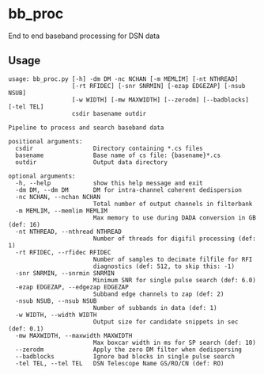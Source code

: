# bb_proc
End to end baseband processing for DSN data


## Usage 

    usage: bb_proc.py [-h] -dm DM -nc NCHAN [-m MEMLIM] [-nt NTHREAD] 
                      [-rt RFIDEC] [-snr SNRMIN] [-ezap EDGEZAP] [-nsub NSUB]
                      [-w WIDTH] [-mw MAXWIDTH] [--zerodm] [--badblocks] [-tel TEL]
                      csdir basename outdir
    
    Pipeline to process and search baseband data
    
    positional arguments:
      csdir                 Directory containing *.cs files
      basename              Base name of cs file: {basename}*.cs
      outdir                Output data directory
    
    optional arguments:
      -h, --help            show this help message and exit
      -dm DM, --dm DM       DM for intra-channel coherent dedispersion
      -nc NCHAN, --nchan NCHAN
                            Total number of output channels in filterbank
      -m MEMLIM, --memlim MEMLIM
                            Max memory to use during DADA conversion in GB (def: 16)
      -nt NTHREAD, --nthread NTHREAD
                            Number of threads for digifil processing (def: 1)
      -rt RFIDEC, --rfidec RFIDEC
                            Number of samples to decimate filfile for RFI 
                            diagnostics (def: 512, to skip this: -1)
      -snr SNRMIN, --snrmin SNRMIN
                            Minimum SNR for single pulse search (def: 6.0)
      -ezap EDGEZAP, --edgezap EDGEZAP
                            Subband edge channels to zap (def: 2)
      -nsub NSUB, --nsub NSUB
                            Number of subbands in data (def: 1)
      -w WIDTH, --width WIDTH
                            Output size for candidate snippets in sec (def: 0.1)
      -mw MAXWIDTH, --maxwidth MAXWIDTH
                            Max boxcar width in ms for SP search (def: 10)
      --zerodm              Apply the zero DM filter when dedispersing
      --badblocks           Ignore bad blocks in single pulse search
      -tel TEL, --tel TEL   DSN Telescope Name GS/RO/CN (def: RO)
